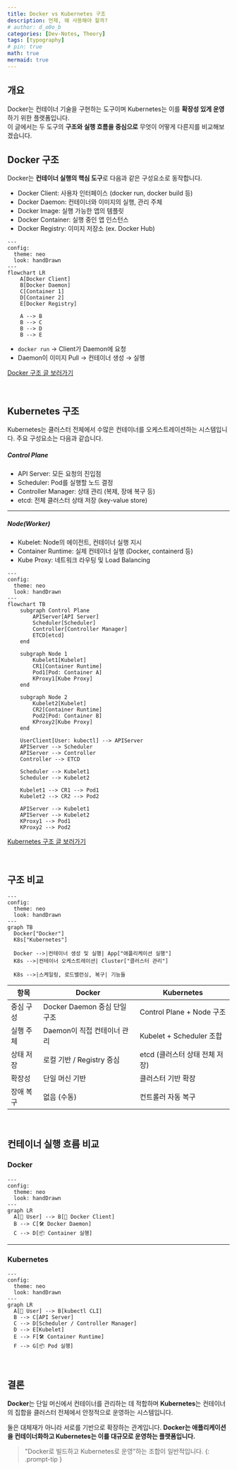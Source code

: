 ```yaml
---
title: Docker vs Kubernetes 구조
description: 언제, 왜 사용해야 할까?
# author: d_o0o_b
categories: [Dev-Notes, Theory]
tags: [typography]
# pin: true
math: true
mermaid: true
---
```


## 개요


Docker는 컨테이너 기술을 구현하는 도구이며 Kubernetes는 이를 **확장성 있게 운영**하기 위한 플랫폼입니다.  
이 글에서는 두 도구의 **구조와 실행 흐름을 중심으로** 무엇이 어떻게 다른지를 비교해보겠습니다.
<br/>

## Docker 구조
Docker는 **컨테이너 실행의 핵심 도구**로 다음과 같은 구성요소로 동작합니다.

- Docker Client: 사용자 인터페이스 (docker run, docker build 등)
- Docker Daemon: 컨테이너와 이미지의 실행, 관리 주체
- Docker Image: 실행 가능한 앱의 템플릿
- Docker Container: 실행 중인 앱 인스턴스
- Docker Registry: 이미지 저장소 (ex. Docker Hub)

```mermaid
---
config:
  theme: neo
  look: handDrawn
---
flowchart LR
    A[Docker Client]
    B[Docker Daemon]
    C[Container 1]
    D[Container 2]
    E[Docker Registry]

    A --> B
    B --> C
    B --> D
    B --> E

```

- `docker run` → Client가 Daemon에 요청
- Daemon이 이미지 Pull → 컨테이너 생성 → 실행

[Docker 구조 글 보러가기](https://d-o0o-b11.github.io/posts/docker/)

<br/>


## Kubernetes 구조
Kubernetes는 클러스터 전체에서 수많은 컨테이너를 오케스트레이션하는 시스템입니다. 주요 구성요소는 다음과 같습니다.

##### Control Plane
- API Server: 모든 요청의 진입점
- Scheduler: Pod를 실행할 노드 결정
- Controller Manager: 상태 관리 (복제, 장애 복구 등)
- etcd: 전체 클러스터 상태 저장 (key-value store)

---

##### Node(Worker)
- Kubelet: Node의 에이전트, 컨테이너 실행 지시
- Container Runtime: 실제 컨테이너 실행 (Docker, containerd 등)
- Kube Proxy: 네트워크 라우팅 및 Load Balancing

```mermaid
---
config:
  theme: neo
  look: handDrawn
---
flowchart TB
    subgraph Control Plane
        APIServer[API Server]
        Scheduler[Scheduler]
        Controller[Controller Manager]
        ETCD[etcd]
    end

    subgraph Node 1
        Kubelet1[Kubelet]
        CR1[Container Runtime]
        Pod1[Pod: Container A]
        KProxy1[Kube Proxy]
    end

    subgraph Node 2
        Kubelet2[Kubelet]
        CR2[Container Runtime]
        Pod2[Pod: Container B]
        KProxy2[Kube Proxy]
    end

    UserClient[User: kubectl] --> APIServer
    APIServer --> Scheduler
    APIServer --> Controller
    Controller --> ETCD

    Scheduler --> Kubelet1
    Scheduler --> Kubelet2

    Kubelet1 --> CR1 --> Pod1
    Kubelet2 --> CR2 --> Pod2

    APIServer --> Kubelet1
    APIServer --> Kubelet2
    KProxy1 --> Pod1
    KProxy2 --> Pod2

```

[Kubernetes 구조 글 보러가기](https://d-o0o-b11.github.io/posts/kubernetes/)

<br/>

## 구조 비교

```mermaid
---
config:
  theme: neo
  look: handDrawn
---
graph TB
  Docker["Docker"]
  K8s["Kubernetes"]

  Docker -->|컨테이너 생성 및 실행| App["애플리케이션 실행"]
  K8s -->|컨테이너 오케스트레이션| Cluster["클러스터 관리"]

  K8s -->|스케일링, 로드밸런싱, 복구| 기능들

```

| 항목    | Docker                 | Kubernetes              |
| ----- | ---------------------- | ----------------------- |
| 중심 구성 | Docker Daemon 중심 단일 구조 | Control Plane + Node 구조 |
| 실행 주체 | Daemon이 직접 컨테이너 관리     | Kubelet + Scheduler 조합  |
| 상태 저장 | 로컬 기반 / Registry 중심    | etcd (클러스터 상태 전체 저장)    |
| 확장성   | 단일 머신 기반               | 클러스터 기반 확장              |
| 장애 복구 | 없음 (수동)                | 컨트롤러 자동 복구              |


<br/>

## 컨테이너 실행 흐름 비교

### Docker
```mermaid
---
config:
  theme: neo
  look: handDrawn
---
graph LR
  A[👤 User] --> B[🐋 Docker Client]
  B --> C[🛠️ Docker Daemon]
  C --> D[📦 Container 실행]

```

---

### Kubernetes
```mermaid
---
config:
  theme: neo
  look: handDrawn
---
graph LR
  A[👤 User] --> B[kubectl CLI]
  B --> C[API Server]
  C --> D[Scheduler / Controller Manager]
  D --> E[Kubelet]
  E --> F[🛠️ Container Runtime]
  F --> G[📦 Pod 실행]

```



<br/>


## 결론
**Docker**는 단일 머신에서 컨테이너를 관리하는 데 적합하며 **Kubernetes**는 컨테이너의 집합을 클러스터 전체에서 안정적으로 운영하는 시스템입니다.

둘은 대체재가 아니라 서로를 기반으로 확장하는 관계입니다.
**Docker는 애플리케이션을 컨테이너화하고 Kubernetes는 이를 대규모로 운영하는 플랫폼입니다.**

> "Docker로 빌드하고 Kubernetes로 운영"하는 조합이 일반적입니다.
{: .prompt-tip }
